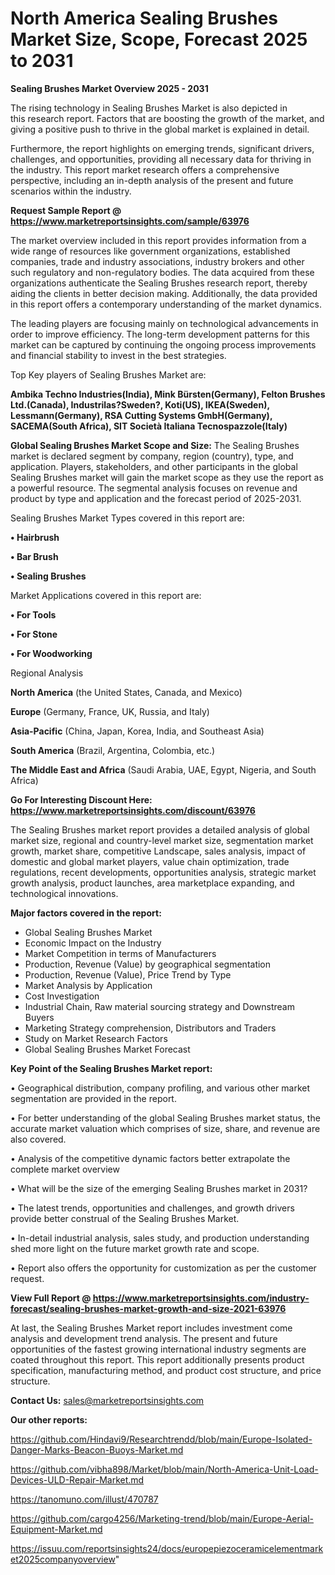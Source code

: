 # North America Sealing Brushes Market Size, Scope, Forecast 2025 to 2031

<Strong> Sealing Brushes Market Overview 2025 - 2031</strong>

The rising technology in Sealing Brushes Market is also depicted in this research report. Factors that are boosting the growth of the market, and giving a positive push to thrive in the global market is explained in detail.

Furthermore, the report highlights on emerging trends, significant drivers, challenges, and opportunities, providing all necessary data for thriving in the industry. This report market research offers a comprehensive perspective, including an in-depth analysis of the present and future scenarios within the industry.

<strong>Request Sample Report @ <a href=https://www.marketreportsinsights.com/sample/63976>https://www.marketreportsinsights.com/sample/63976</a></strong>

The market overview included in this report provides information from a wide range of resources like government organizations, established companies, trade and industry associations, industry brokers and other such regulatory and non-regulatory bodies. The data acquired from these organizations authenticate the Sealing Brushes research report, thereby aiding the clients in better decision making. Additionally, the data provided in this report offers a contemporary understanding of the market dynamics.

The leading players are focusing mainly on technological advancements in order to improve efficiency. The long-term development patterns for this market can be captured by continuing the ongoing process improvements and financial stability to invest in the best strategies.

Top Key players of Sealing Brushes Market are:

<strong>Ambika Techno Industries(India), Mink Bürsten(Germany), Felton Brushes Ltd.(Canada), Industrilas?Sweden?, Koti(US), IKEA(Sweden), Lessmann(Germany), RSA Cutting Systems GmbH(Germany), SACEMA(South Africa), SIT Società Italiana Tecnospazzole(Italy)</strong>

<strong><b>Global Sealing Brushes Market Scope and Size:</b></strong>
The Sealing Brushes market is declared segment by company, region (country), type, and application. Players, stakeholders, and other participants in the global Sealing Brushes market will gain the market scope as they use the report as a powerful resource. The segmental analysis focuses on revenue and product by type and application and the forecast period of 2025-2031.

Sealing Brushes Market Types covered in this report are:

<strong>• Hairbrush

• Bar Brush

• Sealing Brushes</strong>

Market Applications covered in this report are:

<strong>• For Tools

• For Stone

• For Woodworking</strong> 

Regional Analysis

<strong>North America</strong> (the United States, Canada, and Mexico)

<strong>Europe</strong> (Germany, France, UK, Russia, and Italy)

<strong>Asia-Pacific</strong> (China, Japan, Korea, India, and Southeast Asia)

<strong>South America</strong> (Brazil, Argentina, Colombia, etc.)

<strong>The Middle East and Africa</strong> (Saudi Arabia, UAE, Egypt, Nigeria, and South Africa)

<strong>Go For Interesting Discount Here: <a href=https://www.marketreportsinsights.com/discount/63976>https://www.marketreportsinsights.com/discount/63976</a></strong>

The Sealing Brushes market report provides a detailed analysis of global market size, regional and country-level market size, segmentation market growth, market share, competitive Landscape, sales analysis, impact of domestic and global market players, value chain optimization, trade regulations, recent developments, opportunities analysis, strategic market growth analysis, product launches, area marketplace expanding, and technological innovations.

<strong><b>Major factors covered in the report:</b></strong>
<ul>
  <li>Global Sealing Brushes Market </li>
  <li>Economic Impact on the Industry</li>
  <li>Market Competition in terms of Manufacturers</li>
  <li>Production, Revenue (Value) by geographical segmentation</li>
  <li>Production, Revenue (Value), Price Trend by Type</li>
  <li>Market Analysis by Application</li>
  <li>Cost Investigation</li>
  <li>Industrial Chain, Raw material sourcing strategy and Downstream Buyers</li>
  <li>Marketing Strategy comprehension, Distributors and Traders</li>
  <li>Study on Market Research Factors</li>
  <li>Global Sealing Brushes Market Forecast</li>
</ul>

<strong><b>Key Point of the Sealing Brushes Market report:</b></strong>

• Geographical distribution, company profiling, and various other market segmentation are provided in the report.

• For better understanding of the global Sealing Brushes market status, the accurate market valuation which comprises of size, share, and revenue are also covered.

• Analysis of the competitive dynamic factors better extrapolate the complete market overview

• What will be the size of the emerging Sealing Brushes market in 2031?

• The latest trends, opportunities and challenges, and growth drivers provide better construal of the Sealing Brushes Market.

• In-detail industrial analysis, sales study, and production understanding shed more light on the future market growth rate and scope.

• Report also offers the opportunity for customization as per the customer request.

<strong><b>View Full Report @ <a href=https://www.marketreportsinsights.com/industry-forecast/sealing-brushes-market-growth-and-size-2021-63976>https://www.marketreportsinsights.com/industry-forecast/sealing-brushes-market-growth-and-size-2021-63976</a></b></strong>


At last, the Sealing Brushes Market report includes investment come analysis and development trend analysis. The present and future opportunities of the fastest growing international industry segments are coated throughout this report. This report additionally presents product specification, manufacturing method, and product cost structure, and price structure.

<strong>Contact Us:</strong>
sales@marketreportsinsights.com

<strong>Our other reports:</strong>

<a href=https://github.com/Hindavi9/Researchtrendd/blob/main/Europe-Isolated-Danger-Marks-Beacon-Buoys-Market.md>https://github.com/Hindavi9/Researchtrendd/blob/main/Europe-Isolated-Danger-Marks-Beacon-Buoys-Market.md</a>

<a href=https://github.com/vibha898/Market/blob/main/North-America-Unit-Load-Devices-ULD-Repair-Market.md>https://github.com/vibha898/Market/blob/main/North-America-Unit-Load-Devices-ULD-Repair-Market.md</a>

<a href=https://tanomuno.com/illust/470787>https://tanomuno.com/illust/470787</a>

<a href=https://github.com/cargo4256/Marketing-trend/blob/main/Europe-Aerial-Equipment-Market.md>https://github.com/cargo4256/Marketing-trend/blob/main/Europe-Aerial-Equipment-Market.md</a>

<a href=https://issuu.com/reportsinsights24/docs/europepiezoceramicelementmarket2025companyoverview>https://issuu.com/reportsinsights24/docs/europepiezoceramicelementmarket2025companyoverview</a>"
